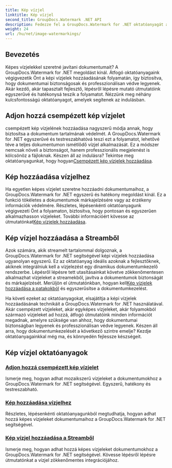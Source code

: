 ```yaml
---
title: Kép vízjel
linktitle: Kép vízjel
second_title: GroupDocs.Watermark .NET API
description: Fedezze fel a GroupDocs.Watermark for .NET oktatóanyagát a képvízjelek hozzáadásával kapcsolatban. Tanuljon meg lépésről lépésre módszereket dokumentuma biztonságának és márkaépítésének javítására.
weight: 24
url: /hu/net/image-watermarkings/
---
```

## Bevezetés

Képes vízjelekkel szeretné javítani dokumentumait? A GroupDocs.Watermark for .NET megoldást kínál. Átfogó oktatóanyagaink végigvezetik Önt a képi vízjelek hozzáadásának folyamatán, így biztosítva, hogy dokumentumai biztonságosak és professzionálisan védve legyenek. Akár kezdő, akár tapasztalt fejlesztő, lépésről lépésre mutató útmutatóink egyszerűvé és hatékonysá teszik a folyamatot. Nézzünk meg néhány kulcsfontosságú oktatóanyagot, amelyek segítenek az indulásban.

## Adjon hozzá csempézett kép vízjelet
 csempézett kép vízjelének hozzáadása nagyszerű módja annak, hogy biztosítsa a dokumentum tartalmának védelmét. A GroupDocs.Watermark for .NET egyszerűvé és testreszabhatóvá teszi ezt a folyamatot, lehetővé téve a teljes dokumentumon ismétlődő vízjel alkalmazását. Ez a módszer nemcsak növeli a biztonságot, hanem professzionális megjelenést is kölcsönöz a fájloknak. Készen áll az indulásra? Tekintse meg oktatóanyagunkat, hogy hogyan[Csempézett kép vízjelek hozzáadása](./add-tiled-image-watermark/).

## Kép hozzáadása vízjelhez
 Ha egyetlen képes vízjelet szeretne hozzáadni dokumentumaihoz, a GroupDocs.Watermark for .NET egyszerű és hatékony megoldást kínál. Ez a funkció tökéletes a dokumentumok márkajelzésére vagy az érzékeny információk védelmére. Részletes, lépésenkénti oktatóanyagunk végigvezeti Önt a folyamaton, biztosítva, hogy pontosan és egyszerűen alkalmazhasson vízjeleket. További információért kövesse az útmutatónkat[Kép vízjelek hozzáadása](./add-image-watermark/).

## Kép vízjel hozzáadása a Streamből
Azok számára, akik streamelt tartalommal dolgoznak, a GroupDocs.Watermark for .NET segítségével képi vízjelek hozzáadása ugyanolyan egyszerű. Ez az oktatóanyag ideális azoknak a fejlesztőknek, akiknek integrálniuk kell a vízjelezést egy dinamikus dokumentumkezelő rendszerbe. Lépésről lépésre tett utasításainkat követve zökkenőmentesen alkalmazhat vízjeleket a streamekből, javítva a dokumentumok biztonságát és márkajelzését. Merüljön el útmutatónkban, hogyan kell[Kép vízjelek hozzáadása a patakokból](./add-image-watermark-from-stream/) és egyszerűsítse a dokumentumkezelést.

Ha követi ezeket az oktatóanyagokat, elsajátítja a képi vízjelek hozzáadásának technikáit a GroupDocs.Watermark for .NET használatával. Akár csempézett vízjeleket, akár egyképes vízjeleket, akár folyamokból származó vízjeleket ad hozzá, átfogó útmutatóink minden információt megadnak, amelyre szüksége van ahhoz, hogy dokumentumai biztonságban legyenek és professzionálisan védve legyenek. Készen áll arra, hogy dokumentumkezelését a következő szintre emelje? Kezdje oktatóanyagainkkal még ma, és könnyedén fejlessze készségeit.

## Kép vízjel oktatóanyagok
### [Adjon hozzá csempézett kép vízjelet](./add-tiled-image-watermark/)
Ismerje meg, hogyan adhat mozaikszerű vízjeleket a dokumentumokhoz a GroupDocs.Watermark for .NET segítségével. Egyszerű, hatékony és testreszabható.
### [Kép hozzáadása vízjelhez](./add-image-watermark/)
Részletes, lépésenkénti oktatóanyagunkból megtudhatja, hogyan adhat hozzá képes vízjeleket dokumentumaihoz a GroupDocs.Watermark for .NET segítségével.
### [Kép vízjel hozzáadása a Streamből](./add-image-watermark-from-stream/)
Ismerje meg, hogyan adhat hozzá képes vízjeleket dokumentumokhoz a GroupDocs.Watermark for .NET segítségével. Kövesse lépésről lépésre útmutatónkat a vízjel zökkenőmentes integrációjához.